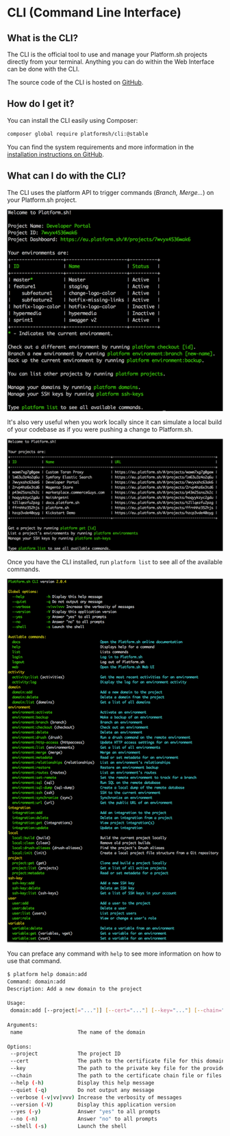 # CLI (Command Line Interface)

## What is the CLI?

The CLI is the official tool to use and manage your Platform.sh projects directly from your terminal. Anything you can do within the Web Interface can be done with the CLI.

The source code of the CLI is hosted on [GitHub](https://github.com/platformsh/platformsh-cli).

## How do I get it?

You can install the CLI easily using Composer:

```bash
composer global require platformsh/cli:@stable
```

You can find the system requirements and more information in the [installation instructions on GitHub](https://github.com/platformsh/platformsh-cli/blob/master/README.md).

## What can I do with the CLI?

The CLI uses the platform API to trigger commands (*Branch, Merge...*) on your Platform.sh project.

![Platform Cli In Project](images/platform-cli-in-project.png)

It's also very useful when you work locally since it can simulate a local build of your codebase as if you were pushing a change to Platform.sh.

![Platform Cli Logged In](images/platform-cli-logged-in.png)

Once you have the CLI installed, run `platform list` to see all of the available commands.

![Platform Cli List](images/platform-cli-list.png)

You can preface any command with `help` to see more information on how to use that command.

```bash
$ platform help domain:add
Command: domain:add
Description: Add a new domain to the project

Usage:
 domain:add [--project[="..."]] [--cert="..."] [--key="..."] [--chain="..."] [name]

Arguments:
 name                  The name of the domain

Options:
 --project             The project ID
 --cert                The path to the certificate file for this domain.
 --key                 The path to the private key file for the provided certificate.
 --chain               The path to the certificate chain file or files for the provided certificate. (multiple values allowed)
 --help (-h)           Display this help message
 --quiet (-q)          Do not output any message
 --verbose (-v|vv|vvv) Increase the verbosity of messages
 --version (-V)        Display this application version
 --yes (-y)            Answer "yes" to all prompts
 --no (-n)             Answer "no" to all prompts
 --shell (-s)          Launch the shell
```
